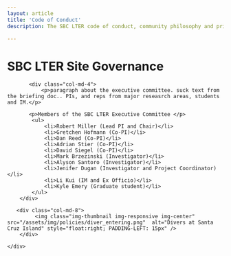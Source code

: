 ```yaml
---
layout: article
title: 'Code of Conduct'
description: The SBC LTER code of conduct, community philosophy and privacy policies described.

---
```


<h1>SBC LTER Site Governance</h1>
	
<!-- how to col: individual articles can vary the col widths; for full-width total should = 12. 
	col-md scales up (med to large desktops), and automatically stacks on phones and tablets (within the row). -->


<div id="main-container">
	<div class="row">


	       <div class="col-md-4">
			   <p>paragraph about the executive committee. suck text from the briefing doc.. PIs, and reps from major reseasrch areas, students and IM.</p>
			   
           <p>Members of the SBC LTER Executive Committee </p>
            <ul>
                <li>Robert Miller (Lead PI and Chair)</li>
                <li>Gretchen Hofmann (Co-PI)</li>
                <li>Dan Reed (Co-PI)</li>
                <li>Adrian Stier (Co-PI)</li>
                <li>David Siegel (Co-PI)</li>
                <li>Mark Brzezinski (Investigator)</li>
                <li>Alyson Santoro (Investigator)</li>
                <li>Jenifer Dugan (Investigator and Project Coordinator)</li>
                <li>Li Kui (IM and Ex Officio)</li>
                <li>Kyle Emery (Graduate student)</li>				
            </ul>
        </div>

       <div class="col-md-8">
             <img class="img-thumbnail img-responsive img-center" src="/assets/img/policies/diver_entering.png"  alt="Divers at Santa Cruz Island" style="float:right; PADDING-LEFT: 15px" />    
        </div>
  
     
  
   </div>
    
	
     
    </div>
</div>